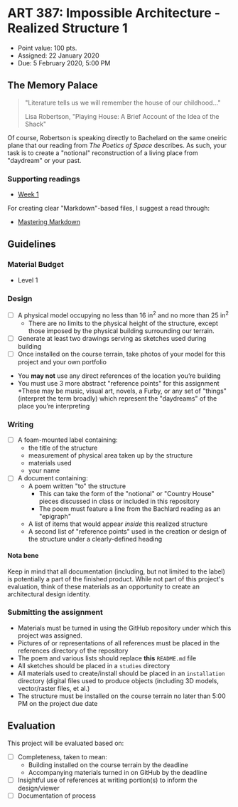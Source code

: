 # ART 387: Impossible Architecture - Realized Structure 1

* Point value: 100 pts.
* Assigned: 22 January 2020
* Due: 5 February 2020, 5:00 PM

## The Memory Palace

> "Literature tells us we will remember the house of our childhood..."
>
> Lisa Robertson, "Playing House: A Brief Account of the Idea of the Shack"

Of course, Robertson is speaking directly to Bachelard on the same oneiric plane that our reading from _The Poetics of Space_ describes. As such, your task is to create a "notional" reconstruction of a living place from "daydream" or your past.

### Supporting readings

* [Week 1](https://github.com/allegheny-college-art-387-spring-2020/course-materials/tree/master/Readings/Week%201)

For creating clear "Markdown"-based files, I suggest a read through:

* [Mastering Markdown](https://guides.github.com/features/mastering-markdown/)

## Guidelines

### Material Budget

* Level 1

### Design

- [ ] A physical model occupying no less than 16 in<sup>2</sup> and no more than 25 in<sup>2</sup>
    * There are no limits to the physical height of the structure, except those imposed by the physical building surrounding our terrain.
- [ ] Generate at least two drawings serving as sketches used during building
- [ ] Once installed on the course terrain, take photos of your model for this project and your own portfolio
* You **may not** use any direct references of the location you’re building
* You must use 3 more abstract "reference points" for this assignment
    *These may be music, visual art, novels, a Furby, or any set of "things" (interpret the term broadly) which represent the "daydreams" of the place you’re interpreting

### Writing

- [ ] A foam-mounted label containing:
    * the title of the structure
    * measurement of physical area taken up by the structure
    * materials used
    * your name
- [ ] A document containing:
    * A poem written "to" the structure
	    * This can take the form of the "notional" or "Country House" pieces discussed in class or included in this repository
	    * The poem must feature a line from the Bachlard reading as an "epigraph"
    * A list of items that would appear _inside_ this realized structure
    * A second list of "reference points" used in the creation or design of the structure under a clearly-defined heading

#### Nota bene

Keep in mind that all documentation (including, but not limited to the label) is potentially a part of the finished product. While not part of this project's evaluation, think of these materials as an opportunity to create an architectural design identity.

### Submitting the assignment

* Materials must be turned in using the GitHub repository under which this project was assigned.
* Pictures of or representations of all references must be placed in the references directory of the repository
* The poem and various lists should replace **this** `README.md` file
* All sketches should be placed in a `studies` directory
* All materials used to create/install should be placed in an `installation` directory (digital files used to produce objects (including 3D models, vector/raster files, et al.)
* The structure must be installed on the course terrain no later than 5:00 PM on the project due date

## Evaluation

This project will be evaluated based on:

- [ ] Completeness, taken to mean:
    * Building installed on the course terrain by the deadline
	* Accompanying materials turned in on GitHub by the deadline
- [ ] Insightful use of references at writing portion(s) to inform the design/viewer
- [ ] Documentation of process